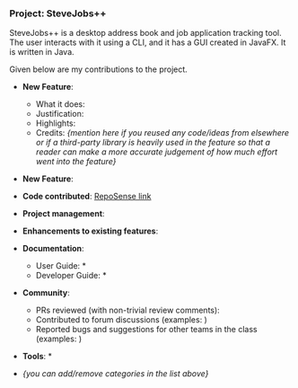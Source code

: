 ### Project: SteveJobs++

SteveJobs++ is a desktop address book and job application tracking tool. The user interacts with it using a CLI, and it has a GUI created in JavaFX. It is written in Java.

Given below are my contributions to the project.

* **New Feature**:
    * What it does:
    * Justification:
    * Highlights:
    * Credits: *{mention here if you reused any code/ideas from elsewhere or if a third-party library is heavily used in the feature so that a reader can make a more accurate judgement of how much effort went into the feature}*

* **New Feature**:

* **Code contributed**: [RepoSense link]()

* **Project management**:

* **Enhancements to existing features**:


* **Documentation**:
    * User Guide:
        *
    * Developer Guide:
        *

* **Community**:
    * PRs reviewed (with non-trivial review comments):
    * Contributed to forum discussions (examples: )
    * Reported bugs and suggestions for other teams in the class (examples: )

* **Tools**:
    *

* _{you can add/remove categories in the list above}_

